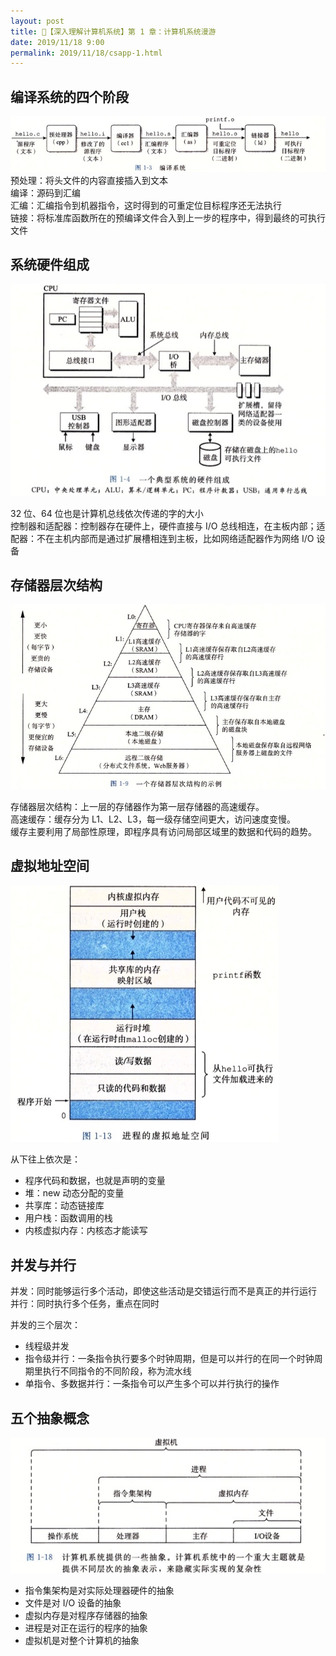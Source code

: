 ```yaml
---
layout: post
title: 📔【深入理解计算机系统】第 1 章：计算机系统漫游
date: 2019/11/18 9:00
permalink: 2019/11/18/csapp-1.html
---
```


## 编译系统的四个阶段
![](/media/15740402009251.jpg)
预处理：将头文件的内容直接插入到文本  
编译：源码到汇编  
汇编：汇编指令到机器指令，这时得到的可重定位目标程序还无法执行  
链接：将标准库函数所在的预编译文件合入到上一步的程序中，得到最终的可执行文件  

## 系统硬件组成
![](/media/15740402139451.jpg)

32 位、64 位也是计算机总线依次传递的字的大小  
控制器和适配器：控制器存在硬件上，硬件直接与 I/O 总线相连，在主板内部；适配器：不在主机内部而是通过扩展槽相连到主板，比如网络适配器作为网络 I/O 设备

## 存储器层次结构
![](/media/15740402238915.jpg)

存储器层次结构：上一层的存储器作为第一层存储器的高速缓存。  
高速缓存：缓存分为 L1、L2、L3，每一级存储空间更大，访问速度变慢。  
缓存主要利用了局部性原理，即程序具有访问局部区域里的数据和代码的趋势。

## 虚拟地址空间
![](/media/15740402290522.jpg)

从下往上依次是：
* 程序代码和数据，也就是声明的变量
* 堆：new 动态分配的变量
* 共享库：动态链接库
* 用户栈：函数调用的栈
* 内核虚拟内存：内核态才能读写

## 并发与并行

并发：同时能够运行多个活动，即使这些活动是交错运行而不是真正的并行运行  
并行：同时执行多个任务，重点在同时

并发的三个层次：

- 线程级并发
- 指令级并行：一条指令执行要多个时钟周期，但是可以并行的在同一个时钟周期里执行不同指令的不同阶段，称为流水线
- 单指令、多数据并行：一条指令可以产生多个可以并行执行的操作

## 五个抽象概念
![](/media/15740402390128.jpg)

* 指令集架构是对实际处理器硬件的抽象
* 文件是对 I/O 设备的抽象
* 虚拟内存是对程序存储器的抽象
* 进程是对正在运行的程序的抽象
* 虚拟机是对整个计算机的抽象

